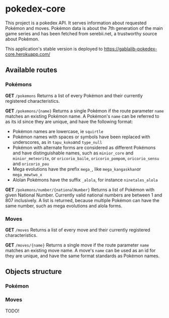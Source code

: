 # pokedex-core

This project is a pokedex API. It serves information about requested Pokémon and moves. Pokémon data is about the 7th generation of the main game series and has been fetched from serebii.net, a trustworthy source about Pokémon.

This application's stable version is deployed to https://gablalib-pokedex-core.herokuapp.com/

## Available routes

### Pokémons

**GET** `/pokemons`
Returns a list of every Pokémon and their currently registered characteristics.


**GET** `/pokemons/{name}`
Returns a single Pokémon if the route parameter `name` matches an existing Pokémon name. A Pokémon's `name` can be referred to as its id since they are unique, and have the following format:
 - Pokémon names are lowercase, ie `squirtle`
 - Pokémon names with spaces or symbols have been replaced with underscores, as in `tapu_koko`and `type_null`
 - Pokémon with alternate forms are considered as different Pokémons and have distinguishable names, such as `minior_core` and `minior_meteorite`, or `oricorio_baile`, `oricorio_pompom`, `oricorio_sensu` and `oricorio_pau`
 - Mega evolutions have the prefix `mega_`, like `mega_kangaskhan`or `mega_mewtwo_x`
 - Alolan Pokémons have the suffix `_alola`, for instance `ninetales_alola`
 
 
 **GET** `/pokemons/number/{nationalNumber}`
 Returns a list of Pokémon with given National Number. Currently valid national numbers are between 1 and 807 inclusively. A list is returned, because multiple Pokémon can have the same number, such as mega evolutions and alola forms.
 
 ### Moves
 
 **GET** `/moves`
 Returns a list of every move and their currently registered characteristics.
 
 **GET** `/moves/{name}`
 Returns a single move if the route parameter `name` matches an existing move name. A move's `name` can be used as an id for they are unique, and have the same format standards as Pokémon names.
 
 
 ## Objects structure
 
 ### Pokémon
 ### Moves
 TODO!
 
 
